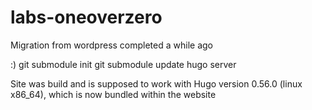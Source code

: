 # labs-oneoverzero
Migration from wordpress completed a while ago


:)
git submodule init
git submodule update
hugo server


Site was build and is supposed to work with Hugo version 0.56.0 (linux x86_64), which is now bundled within the website
